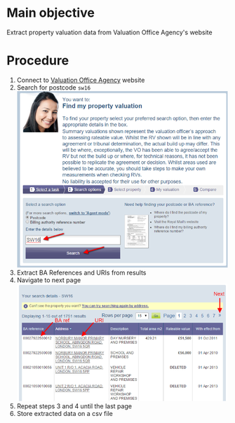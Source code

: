 # Main objective
Extract property valuation data from Valuation Office Agency's website

# Procedure
1. Connect to [Valuation Office Agency](http://www.2010.voa.gov.uk/rli/en/basic/find) website
2. Search for postcode `sw16` ![Searching properties](/img/ss1-search.png)
3. Extract BA References and URIs from results
4. Navigate to next page ![Getting results](/img/ss2-results.png)
5. Repeat steps 3 and 4 until the last page
6. Store extracted data on a csv file


